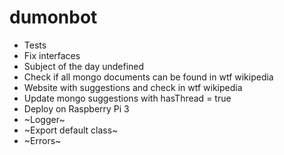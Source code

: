 # dumonbot
- Tests
- Fix interfaces
- Subject of the day undefined
- Check if all mongo documents can be found in wtf wikipedia
- Website with suggestions and check in wtf wikipedia
- Update mongo suggestions with hasThread = true
- Deploy on Raspberry Pi 3
- ~Logger~
- ~Export default class~
- ~Errors~



